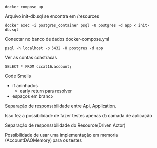 ``` console
docker compose up
```

Arquivo init-db.sql se encontra em /resources
``` console
docker exec -i postgres_container psql -U postgres -d app < init-db.sql
```

Conectar no banco de dados docker-compose.yml

````agsl
psql -h localhost -p 5432 -U postgres -d app
````
Ver as contas cdastradas
```agsl
SELECT * FROM cccat16.account;
```

Code Smells

- if aninhados
  - early return para resolver
- espaços em branco

Separação de responsabilidade entre Api, Application.

Isso fez a possibilidade de fazer testes apenas da camada de aplicação

Separação de responsabilidade do Resource(Driven Actor)

Possibilidade de usar uma implementação em memoria (AccountDAOMemory) para os testes

